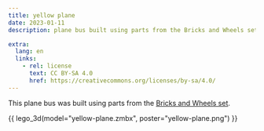 ```yaml
---
title: yellow plane
date: 2023-01-11
description: plane bus built using parts from the Bricks and Wheels set

extra:
  lang: en
  links:
    - rel: license
      text: CC BY-SA 4.0
      href: https://creativecommons.org/licenses/by-sa/4.0/
---
```


This plane bus was built using parts from the [Bricks and Wheels set].

[Bricks and Wheels set]: https://brickset.com/sets/11014-1/Bricks-and-Wheels

{{ lego_3d(model="yellow-plane.zmbx", poster="yellow-plane.png") }}
